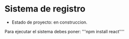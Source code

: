 <h1> Sistema de registro </h1>

- Estado de proyecto: en construccion.

Para ejecutar el sistema debes poner:
'''npm install react''''
